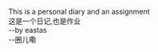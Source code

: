 This is a personal diary and an assignment <br>
这是一个日记,也是作业<br>
                            --by eastas <br>
                            --圈儿嘞
